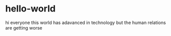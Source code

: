# hello-world
hi everyone
this world has adavanced in technology 
but the human relations are getting worse
